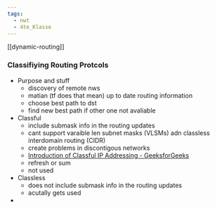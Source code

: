 ```yaml
---
tags:
  - nwt
  - 4te_Klasse
---
```

[[dynamic-routing]]
### Classifiying Routing Protcols
- Purpose and stuff
	- discovery of remote nws
	- matian (tf does that mean) up to date routing information
	- choose best path to dst
	- find new best path if other one not avaliable
- Classful
	- include submask info in the routing updates
	- cant support varaible len subnet masks (VLSMs) adn classless interdomain routing (CIDR)
	- create problems in discontigous networks
	- [Introduction of Classful IP Addressing - GeeksforGeeks](https://www.geeksforgeeks.org/computer-networks/introduction-of-classful-ip-addressing/)
	- refresh or sum
	- not used
- Classless
	- does not include submask info in the routing updates
	- acutally gets used
- 